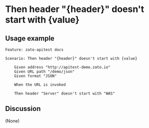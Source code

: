 
Then header "{header}" doesn't start with {value}
=============================================================================================================

Usage example
-------------

```
Feature: zato-apitest docs

Scenario: Then header "{header}" doesn't start with {value}

    Given address "http://apitest-demo.zato.io"
    Given URL path "/demo/json"
    Given format "JSON"

    When the URL is invoked

    Then header "Server" doesn't start with "WAS"
```

Discussion
----------

(None)